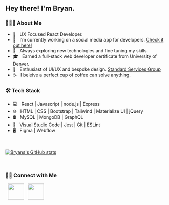 <h2> Hey there! I'm Bryan. 

<h3> 👨🏻‍💻 About Me </h3>

- 💼 &nbsp; UX Focused React Developer.
- 🔭 &nbsp; I’m currently working on a social media app for developers. [Check it out here!](https://dev-log.herokuapp.com/)
- 🤔 &nbsp; Always exploring new technologies and fine tuning my skills.
- 🎓 &nbsp; Earned a full-stack web developer certificate from University of Denver.
- 🌱 &nbsp; Enthusiast of UI/UX and bespoke design. [Standard Services Group](https://standardservicesgroup.com)
- ☕ &nbsp; I beleive a perfect cup of coffee can solve anything. 

<h3>🛠 Tech Stack</h3>

- 💻 &nbsp; React | Javascript | node.js | Express   
- 🌐 &nbsp; HTML | CSS | Bootstrap | Tailwind | Materialize UI | jQuery
- 🛢 &nbsp; MySQL | MongoDB | GraphQL
- 🔧 &nbsp; Visual Studio Code | Jest | Git | ESLint
- 🖥 &nbsp; Figma | Webflow

<br>
  
[![Bryans's GitHub stats](https://github-readme-stats.vercel.app/api?username=btempini&theme=merko)](https://github.com/btempini/github-readme-stats)

</br>

<h3> 🤝🏻 Connect with Me </h3>

<p>  
&nbsp; <a href="https://www.linkedin.com/in/bryantempini/" target="_blank" rel="noopener noreferrer"><img src="https://img.icons8.com/plasticine/100/000000/linkedin.png" width="50" /></a>
&nbsp; <a href="mailto:mistatempini@gmail.com" target="_blank" rel="noopener noreferrer"><img src="https://img.icons8.com/plasticine/100/000000/gmail.png"  width="50" /></a>
</p>


